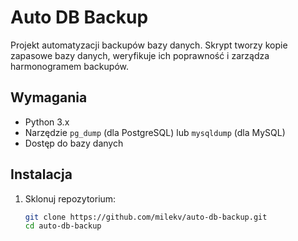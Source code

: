 # Auto DB Backup

Projekt automatyzacji backupów bazy danych. Skrypt tworzy kopie zapasowe bazy danych, weryfikuje ich poprawność i zarządza harmonogramem backupów.

## Wymagania

- Python 3.x
- Narzędzie `pg_dump` (dla PostgreSQL) lub `mysqldump` (dla MySQL)
- Dostęp do bazy danych

## Instalacja

1. Sklonuj repozytorium:
   ```bash
   git clone https://github.com/milekv/auto-db-backup.git
   cd auto-db-backup
